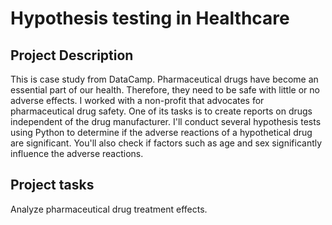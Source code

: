 # Hypothesis testing in Healthcare
## Project Description
This is case study from DataCamp. Pharmaceutical drugs have become an essential part of our health. Therefore, they need to be safe with little or no adverse effects.
I worked with a non-profit that advocates for pharmaceutical drug safety. One of its tasks is to create reports on drugs independent of the drug manufacturer. I'll conduct several hypothesis tests using Python to determine if the adverse reactions of a hypothetical drug are significant. You'll also check if factors such as age and sex significantly influence the adverse reactions.

## Project tasks
Analyze pharmaceutical drug treatment effects.

